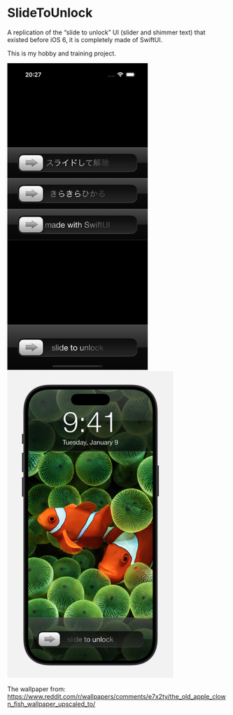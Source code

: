 # SlideToUnlock

A replication of the “slide to unlock” UI (slider and shimmer text) that existed before iOS 6, it is completely made of SwiftUI.

This is my hobby and training project.

<img src="./screenshot.png" height=700> 
<img src="./screenshot2.jpg" height=700>

The wallpaper from:
https://www.reddit.com/r/wallpapers/comments/e7x2ty/the_old_apple_clown_fish_wallpaper_upscaled_to/